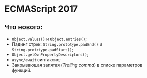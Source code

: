 # ECMAScript 2017

## Что нового:

* `Object.values()` и `Object.entries()`;
* Падинг строк: `String.prototype.padEnd()` и `String.prototype.padStart()`;
* `Object.getOwnPropertyDescriptors()`;
* `async/await` синтаксис;
* Закрывающая запятая (_Trailing comma_) в списке параметров функций.

